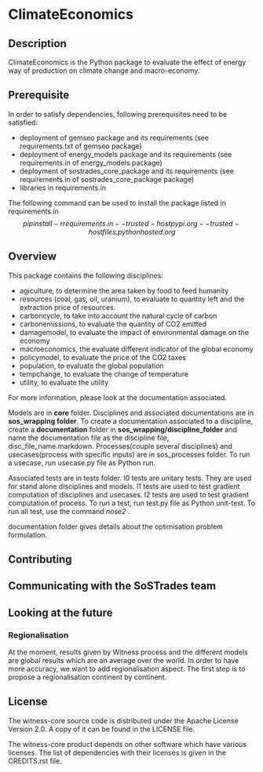 # ClimateEconomics


## Description
ClimateEconomics is the Python package to evaluate the effect of energy way of production on climate change and macro-economy.

## Prerequisite
In order to satisfy dependencies, following prerequisites need to be satisfied:
* deployment of gemseo package and its requirements (see requirements.txt of gemseo package)
* deployment of energy\_models package and its requirements (see requirements.in of energy\_models package)
* deployment of sostrades\_core\_package and its requirements (see requirements.in of sostrades\_core\_package package)
* libraries in requirements.in

The following command can be used to install the package listed in requirements.in
$$pip install -r requirements.in --trusted-host pypi.org --trusted-host files.pythonhosted.org$$


## Overview

This package contains the following disciplines:
* agiculture, to determine the area taken by food to feed humanity
* resources (coal, gas, oil, uranium), to evaluate to quantity left and the extraction price of resources.
* carboncycle, to take into account the natural cycle of carbon
* carbonemissions, to evaluate the quantity of CO2 emitted
* damagemodel, to evaluate the impact of environmental damage on the economy
* macroeconomics, the evaluate different indicator of the global economy
* policymodel, to evaluate the price of the CO2 taxes
* population, to evaluate the global population
* tempchange, to evaluate the change of temperature
* utility, to evaluate the utility

For more information, please look at the documentation associated.

Models are in **core** folder. Disciplines and associated documentations are in **sos\_wrapping folder**.
To create a documentation associated to a discipline, create a **documentation** folder in **sos\_wrapping/discipline_folder** and name the documentation file as the discipline file, disc\_file\_name.markdown.
Processes(couple several disciplines) and usecases(process with specific inputs) are in sos\_processes folder. 
To run a usecase, run usecase.py file as Python run.

Associated tests are in tests folder.
l0 tests are unitary tests. They are used for stand alone disciplines and models.
l1 tests are used to test gradient computation of disciplines and usecases.
l2 tests are used to test gradient computation of process.
To run a test, run test.py file as Python unit-test.
To run all test, use the command *nose2* .

documentation folder gives details about the optimisation problem formulation.

## Contributing

## Communicating with the SoSTrades team

## Looking at the future

### Regionalisation

At the moment, results given by Witness process and the different models are global results which are an average over the world.
In order to have more accuracy, we want to add regionalisation aspect. The first step is to propose a regionalisation continent by continent.

## License 
The witness-core source code is distributed under the Apache License Version 2.0.
A copy of it can be found in the LICENSE file.

The witness-core product depends on other software which have various licenses.
The list of dependencies with their licenses is given in the CREDITS.rst file.

